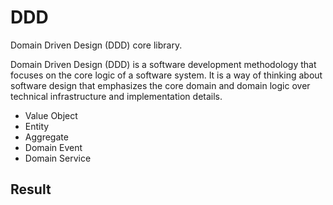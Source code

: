 # DDD

Domain Driven Design (DDD) core library.

Domain Driven Design (DDD) is a software development methodology that focuses on the core logic of a software system. It is a way of thinking about software design that emphasizes the core domain and domain logic over technical infrastructure and implementation details.

* Value Object
* Entity
* Aggregate
* Domain Event
* Domain Service

## Result
